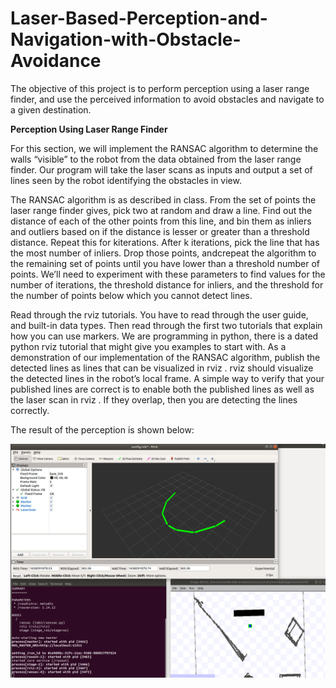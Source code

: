 # Laser-Based-Perception-and-Navigation-with-Obstacle-Avoidance
The objective of this project is to perform perception using a laser range finder, and use the perceived information to avoid obstacles and navigate to a given destination. 

**Perception Using Laser Range Finder**

For this section, we will implement the RANSAC algorithm to determine the walls “visible” to the robot from the data obtained from the laser range finder. Our program will take the laser scans as inputs and output a set of lines seen by the robot identifying the obstacles in view.

The RANSAC algorithm is as described in class. From the set of points the laser range finder gives, pick two at random and draw a line. Find out the distance of each of the other points from this line, and bin them as inliers and outliers based on if the distance is lesser or greater than a threshold distance. Repeat this for kiterations. After k iterations, pick the line that has the most number of inliers. Drop those points, andcrepeat the algorithm to the remaining set of points until you have lower than a threshold number of points. We’ll need to experiment with these parameters to find values for the number of iterations, the threshold distance for inliers, and the threshold for the number of points below which you cannot detect lines.

Read through the rviz tutorials. You have to read through the user guide, and built-in data types. Then read through the first two tutorials that explain how you can use markers. We are programming in python, there is a dated python rviz tutorial that might give you examples to start with.
As a demonstration of our implementation of the RANSAC algorithm, publish the detected lines as lines that can be visualized in rviz . rviz should visualize the detected lines in the robot’s local frame. A simple way to verify that your published lines are correct is to enable both the published lines as well as the laser scan in rviz . If they overlap, then you are detecting the lines correctly.

The result of the perception is shown below:

![alt text](https://github.com/KNITPhoenix/Laser-Based-Perception-and-Navigation-with-Obstacle-Avoidance/blob/main/lab2_perception.png?raw=true)


